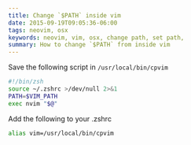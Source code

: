 ```yaml
---
title: Change `$PATH` inside vim
date: 2015-09-19T09:05:36-06:00
tags: neovim, osx
keywords: neovim, vim, osx, change path, set path,
summary: How to change `$PATH` from inside vim
---
```


Save the following script in `/usr/local/bin/cpvim`

```zsh
#!/bin/zsh
source ~/.zshrc >/dev/null 2>&1
PATH=$VIM_PATH
exec nvim "$@"
```

Add the following to your .zshrc

```zsh
alias vim=/usr/local/bin/cpvim
```
